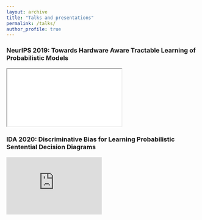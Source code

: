 ```yaml
---
layout: archive
title: "Talks and presentations"
permalink: /talks/
author_profile: true
---
```


### NeurIPS 2019: Towards Hardware Aware Tractable Learning of Probabilistic Models
<iframe id="iframepdf" src="posterNeurIPS2019.pdf"></iframe>



### IDA 2020: Discriminative Bias for Learning Probabilistic Sentential Decision Diagrams
<iframe width="250px" height="150px" src="https://www.youtube.com/embed/UBWkZAgwnaA" frameborder="0" allow="autoplay; encrypted-media" allowfullscreen></iframe>

